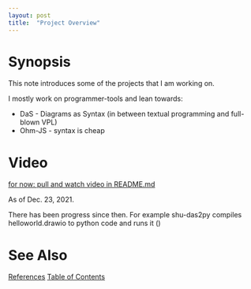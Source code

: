 ```yaml
---
layout: post
title:  "Project Overview"
---
```

# Synopsis
This note introduces some of the projects that I am working on.

I mostly work on programmer-tools and lean towards:
- DaS - Diagrams as Syntax (in between textual programming and full-blown VPL)
- Ohm-JS - syntax is cheap

# Video
[for now: pull and watch video in README.md](https://github.com/guitarvydas/Overview)

As of Dec. 23, 2021.  

There has been progress since then.  For example shu-das2py compiles helloworld.drawio to python code and runs it () 
# See Also

[References](https://guitarvydas.github.io/2021/01/14/References.html)
[Table of Contents](https://guitarvydas.github.io/2021/05/14/Table-Of-Contents.html)

<script src="https://utteranc.es/client.js" 
        repo="guitarvydas/guitarvydas.github.io" 
        issue-term="pathname" 
        theme="github-light" 
        crossorigin="anonymous" 
        async> 
</script> 
